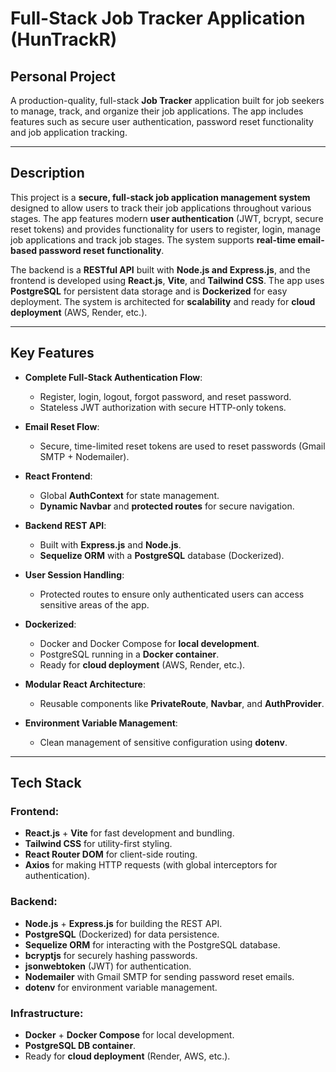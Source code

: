 # Full-Stack Job Tracker Application (HunTrackR)

## Personal Project
A production-quality, full-stack **Job Tracker** application built for job seekers to manage, track, and organize their job applications. The app includes features such as secure user authentication, password reset functionality and job application tracking.

---

## Description
This project is a **secure, full-stack job application management system** designed to allow users to track their job applications throughout various stages. The app features modern **user authentication** (JWT, bcrypt, secure reset tokens) and provides functionality for users to register, login, manage job applications and track job stages. The system supports **real-time email-based password reset functionality**.

The backend is a **RESTful API** built with **Node.js and Express.js**, and the frontend is developed using **React.js**, **Vite**, and **Tailwind CSS**. The app uses **PostgreSQL** for persistent data storage and is **Dockerized** for easy deployment. The system is architected for **scalability** and ready for **cloud deployment** (AWS, Render, etc.).

---

## Key Features
- **Complete Full-Stack Authentication Flow**:
  - Register, login, logout, forgot password, and reset password.
  - Stateless JWT authorization with secure HTTP-only tokens.
  
- **Email Reset Flow**:
  - Secure, time-limited reset tokens are used to reset passwords (Gmail SMTP + Nodemailer).
  
- **React Frontend**:
  - Global **AuthContext** for state management.
  - **Dynamic Navbar** and **protected routes** for secure navigation.
  
- **Backend REST API**:
  - Built with **Express.js** and **Node.js**.
  - **Sequelize ORM** with a **PostgreSQL** database (Dockerized).
  
- **User Session Handling**:
  - Protected routes to ensure only authenticated users can access sensitive areas of the app.
  
- **Dockerized**:
  - Docker and Docker Compose for **local development**.
  - PostgreSQL running in a **Docker container**.
  - Ready for **cloud deployment** (AWS, Render, etc.).

- **Modular React Architecture**:
  - Reusable components like **PrivateRoute**, **Navbar**, and **AuthProvider**.
  
- **Environment Variable Management**:
  - Clean management of sensitive configuration using **dotenv**.

---

## Tech Stack

### Frontend:
- **React.js** + **Vite** for fast development and bundling.
- **Tailwind CSS** for utility-first styling.
- **React Router DOM** for client-side routing.
- **Axios** for making HTTP requests (with global interceptors for authentication).

### Backend:
- **Node.js** + **Express.js** for building the REST API.
- **PostgreSQL** (Dockerized) for data persistence.
- **Sequelize ORM** for interacting with the PostgreSQL database.
- **bcryptjs** for securely hashing passwords.
- **jsonwebtoken** (JWT) for authentication.
- **Nodemailer** with Gmail SMTP for sending password reset emails.
- **dotenv** for environment variable management.

### Infrastructure:
- **Docker** + **Docker Compose** for local development.
- **PostgreSQL DB container**.
- Ready for **cloud deployment** (Render, AWS, etc.).

